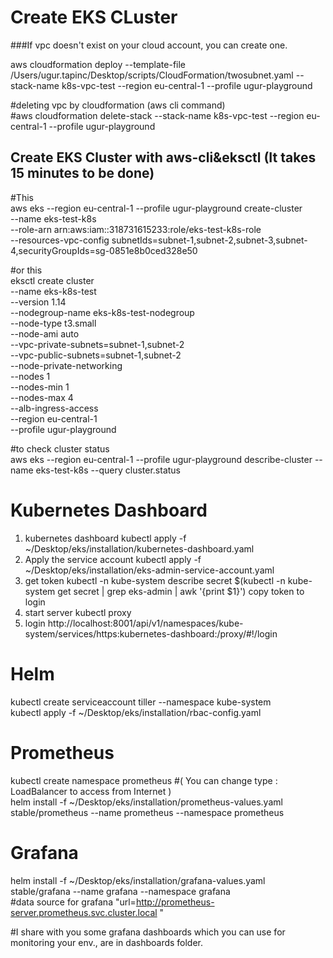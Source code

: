 # Create EKS CLuster
###If vpc doesn't exist on your cloud account, you can create one.

aws cloudformation deploy --template-file /Users/ugur.tapinc/Desktop/scripts/CloudFormation/twosubnet.yaml --stack-name k8s-vpc-test --region eu-central-1 --profile ugur-playground

#deleting vpc by cloudformation (aws cli command) \
#aws cloudformation delete-stack --stack-name k8s-vpc-test --region eu-central-1 --profile ugur-playground

## Create EKS Cluster with aws-cli&eksctl (It takes 15 minutes to be done)
#This \
aws eks --region eu-central-1 --profile ugur-playground create-cluster \
--name eks-test-k8s \
--role-arn arn:aws:iam::318731615233:role/eks-test-k8s-role \
--resources-vpc-config subnetIds=subnet-1,subnet-2,subnet-3,subnet-4,securityGroupIds=sg-0851e8b0ced328e50

#or this \
eksctl create cluster \
--name eks-k8s-test \
--version 1.14 \
--nodegroup-name eks-k8s-test-nodegroup \
--node-type t3.small \
--node-ami auto \
--vpc-private-subnets=subnet-1,subnet-2 \
--vpc-public-subnets=subnet-1,subnet-2 \
--node-private-networking \
--nodes 1 \
--nodes-min 1 \
--nodes-max 4 \
--alb-ingress-access \
--region eu-central-1 \
--profile ugur-playground

#to check cluster status \
aws eks --region eu-central-1 --profile ugur-playground describe-cluster --name eks-test-k8s --query cluster.status

# Kubernetes Dashboard 
1) kubernetes dashboard
kubectl apply  -f ~/Desktop/eks/installation/kubernetes-dashboard.yaml
2) Apply the service account
kubectl apply -f ~/Desktop/eks/installation/eks-admin-service-account.yaml
3) get token 
kubectl -n kube-system describe secret $(kubectl -n kube-system get secret | grep eks-admin | awk '{print $1}')
copy token to login 
4) start server 
kubectl proxy
5) login 
http://localhost:8001/api/v1/namespaces/kube-system/services/https:kubernetes-dashboard:/proxy/#!/login

# Helm
kubectl create serviceaccount tiller --namespace kube-system \
kubectl apply -f ~/Desktop/eks/installation/rbac-config.yaml

# Prometheus
kubectl create namespace prometheus #( You can change type : LoadBalancer to access from Internet )\
helm install -f ~/Desktop/eks/installation/prometheus-values.yaml stable/prometheus --name prometheus --namespace prometheus

# Grafana 
helm install -f ~/Desktop/eks/installation/grafana-values.yaml stable/grafana --name grafana --namespace grafana \
#data source for grafana "url=http://prometheus-server.prometheus.svc.cluster.local "

#I share with you some grafana dashboards which you can use for monitoring your env., are in dashboards folder.

